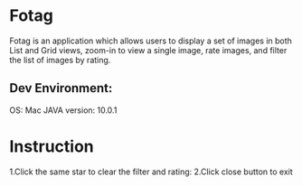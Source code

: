 # Fotag

Fotag is an application which allows users to display a set of images in both List and Grid views, zoom-in to view a single image, rate images, and filter the list of images by rating.

## Dev Environment:

OS: Mac 
JAVA version: 10.0.1

# Instruction

1.Click the same star to clear the filter and rating: 
2.Click close button to exit 

